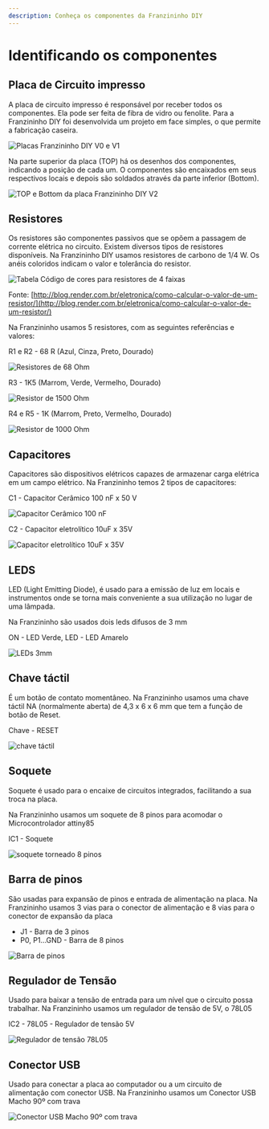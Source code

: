 ```yaml
---
description: Conheça os componentes da Franzininho DIY
---
```


# Identificando os componentes

## Placa de Circuito impresso

A placa de circuito impresso é responsável por receber todos os componentes. Ela pode ser feita de fibra de vidro ou fenolite. Para a Franzininho DIY foi desenvolvida um projeto em face simples, o que permite a fabricação caseira.

![Placas Franzininho DIY V0 e V1](../.gitbook/assets/componentes-placa1.jpg)

Na parte superior da placa \(TOP\) há os desenhos dos componentes, indicando a posição de cada um. O componentes são encaixados em seus respectivos locais e depois são soldados através da parte inferior \(Bottom\).

![TOP e Bottom da placa Franzininho DIY V2](../.gitbook/assets/componentes-placa-top-botton.png)

## Resistores

Os resistores são componentes passivos que se opõem a passagem de corrente elétrica no circuito. Existem diversos tipos de resistores disponíveis. Na Franzininho DIY usamos resistores de carbono de 1/4 W. Os anéis coloridos indicam o valor e tolerância do resistor.

![Tabela C&#xF3;digo de cores para resistores de 4 faixas](../.gitbook/assets/componentes-tabela-resistores.png)

Fonte: [http://blog.render.com.br/eletronica/como-calcular-o-valor-de-um-resistor/](http://blog.render.com.br/eletronica/como-calcular-o-valor-de-um-resistor/)

Na Franzininho usamos 5 resistores, com as seguintes referências e valores:

R1 e R2 - 68 R \(Azul, Cinza, Preto, Dourado\)

![Resistores de 68 Ohm](../.gitbook/assets/componentes-resistor68r.png)

R3 - 1K5 \(Marrom, Verde, Vermelho, Dourado\)

![Resistor de 1500 Ohm](../.gitbook/assets/componentes-resistor1k5.png)

R4 e R5 - 1K \(Marrom, Preto, Vermelho, Dourado\)

![Resistor de 1000 Ohm](../.gitbook/assets/componentes-resistor1k.png)

## Capacitores

Capacitores são dispositivos elétricos capazes de armazenar carga elétrica em um campo elétrico. Na Franzininho temos 2 tipos de capacitores:

C1 - Capacitor Cerâmico 100 nF x 50 V

![Capacitor Cer&#xE2;mico 100 nF](../.gitbook/assets/componentes-capacitor1.png)

C2 - Capacitor eletrolítico 10uF x 35V

![Capacitor eletrol&#xED;tico 10uF x 35V](../.gitbook/assets/componentes-capacitor2.png)

## LEDS

LED \(Light Emitting Diode\), é usado para a emissão de luz em locais e instrumentos onde se torna mais conveniente a sua utilização no lugar de uma lâmpada.

Na Franzininho são usados dois leds difusos de 3 mm

ON - LED Verde, LED - LED Amarelo

![LEDs 3mm](../.gitbook/assets/componentes-leds.png)

## Chave táctil

É um botão de contato momentâneo. Na Franzininho usamos uma chave táctil NA \(normalmente aberta\) de 4,3 x 6 x 6 mm que tem a função de botão de Reset.

Chave - RESET

![chave t&#xE1;ctil](../.gitbook/assets/componentes-chave.png)

## Soquete

Soquete é usado para o encaixe de circuitos integrados, facilitando a sua troca na placa.

Na Franzininho usamos um soquete de 8 pinos para acomodar o Microcontrolador attiny85

IC1 - Soquete

![soquete torneado 8 pinos](../.gitbook/assets/componentes-soquete.png)

## Barra de pinos

São usadas para expansão de pinos e entrada de alimentação na placa. Na Franzininho usamos 3 vias para o conector de alimentação e 8 vias para o conector de expansão da placa

* J1 - Barra de 3 pinos
* P0, P1...GND - Barra de 8 pinos

![Barra de pinos](../.gitbook/assets/componentes-barra.png)

## Regulador de Tensão

Usado para baixar a tensão de entrada para um nível que o circuito possa trabalhar. Na Franzininho usamos um regulador de tensão de 5V, o 78L05

IC2 - 78L05 - Regulador de tensão 5V

![Regulador de tens&#xE3;o 78L05](../.gitbook/assets/componentes-regulador.png)

## Conector USB

Usado para conectar a placa ao computador ou a um circuito de alimentação com conector USB. Na Franzininho usamos um Conector USB Macho 90º com trava

![Conector USB Macho 90&#xBA; com trava](../.gitbook/assets/componentes-usb.png)



